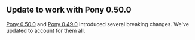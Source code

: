 ## Update to work with Pony 0.50.0

[Pony 0.50.0](https://github.com/ponylang/ponyc/releases/tag/0.50.0) and [Pony 0.49.0](https://github.com/ponylang/ponyc/releases/tag/0.49.0) introduced several breaking changes. We've updated to account for them all.

